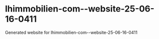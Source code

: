 # lhimmobilien-com--website-25-06-16-0411
Generated website for lhimmobilien-com--website-25-06-16-0411
